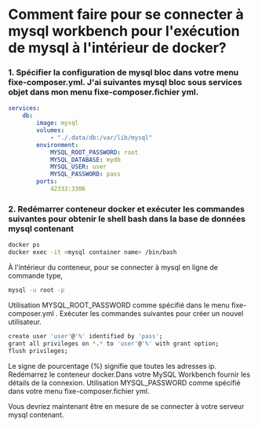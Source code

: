 # Comment faire pour se connecter à mysql workbench pour l'exécution de mysql à l'intérieur de docker?

### 1. Spécifier la configuration de mysql bloc dans votre menu fixe-composer.yml. J'ai suivantes mysql bloc sous services objet dans mon menu fixe-composer.fichier yml.

```yml
services:
    db:
        image: mysql
        volumes:
            - "./.data/db:/var/lib/mysql"
        environment:
            MYSQL_ROOT_PASSWORD: root
            MYSQL_DATABASE: mydb
            MYSQL_USER: user
            MYSQL_PASSWORD: pass
        ports:
            42333:3306
```

### 2. Redémarrer conteneur docker et exécuter les commandes suivantes pour obtenir le shell bash dans la base de données mysql contenant
```bash
docker ps
docker exec -it <mysql container name> /bin/bash
```

À l'intérieur du conteneur, pour se connecter à mysql en ligne de commande type,

```bash
mysql -u root -p
```

Utilisation MYSQL_ROOT_PASSWORD comme spécifié dans le menu fixe-composer.yml . Exécuter les commandes suivantes pour créer un nouvel utilisateur.

```bash
create user 'user'@'%' identified by 'pass';
grant all privileges on *.* to 'user'@'%' with grant option;
flush privileges;
```
Le signe de pourcentage (%) signifie que toutes les adresses ip. Redémarrez le conteneur docker.Dans votre MySQL Workbench fournir les détails de la connexion. Utilisation MYSQL_PASSWORD comme spécifié dans votre menu fixe-composer.fichier yml.

Vous devriez maintenant être en mesure de se connecter à votre serveur mysql contenant.
